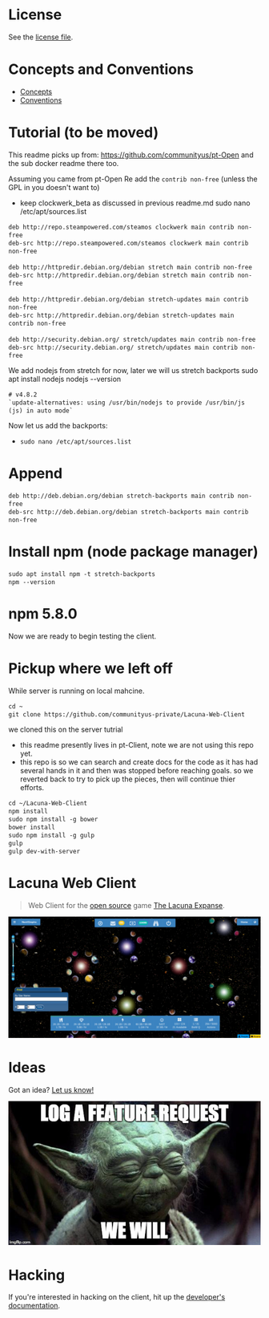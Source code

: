 # License

See the [license file](LICENSE).

# Concepts and Conventions

- [Concepts](concepts.md)
- [Conventions](conventions.md)

# Tutorial (to be moved)
This readme picks up from:
https://github.com/communityus/pt-Open
and the sub docker readme there too.

Assuming you came from pt-Open
Re add the `contrib non-free`
(unless the GPL in you doesn't want to)
- keep clockwerk_beta as discussed in previous readme.md
sudo nano /etc/apt/sources.list
```
deb http://repo.steampowered.com/steamos clockwerk main contrib non-free
deb-src http://repo.steampowered.com/steamos clockwerk main contrib non-free

deb http://httpredir.debian.org/debian stretch main contrib non-free
deb-src http://httpredir.debian.org/debian stretch main contrib non-free

deb http://httpredir.debian.org/debian stretch-updates main contrib non-free
deb-src http://httpredir.debian.org/debian stretch-updates main contrib non-free

deb http://security.debian.org/ stretch/updates main contrib non-free
deb-src http://security.debian.org/ stretch/updates main contrib non-free
```
We add nodejs from stretch for now, later we will us stretch backports
sudo apt install nodejs
nodejs --version
```
# v4.8.2
`update-alternatives: using /usr/bin/nodejs to provide /usr/bin/js (js) in auto mode`
```
Now let us add the backports:
- `sudo nano /etc/apt/sources.list`

# Append
```
deb http://deb.debian.org/debian stretch-backports main contrib non-free
deb-src http://deb.debian.org/debian stretch-backports main contrib non-free
```

# Install npm (node package manager)
```
sudo apt install npm -t stretch-backports
npm --version
```
# npm 5.8.0
Now we are ready to begin testing the client.

# Pickup where we left off

While server is running on local mahcine.
```
cd ~
git clone https://github.com/communityus-private/Lacuna-Web-Client
```
we cloned this on the server tutrial
- this readme presently lives in pt-Client, note we are not using this repo yet.
- this repo is so we can search and create docs for the code as it has had several hands in it and then was stopped before reaching goals. so we reverted back to try to pick up the pieces, then will continue thier efforts.
```
cd ~/Lacuna-Web-Client
npm install
sudo npm install -g bower
bower install
sudo npm install -g gulp
gulp
gulp dev-with-server
```

# Lacuna Web Client

>  Web Client for the [open source](http://www.lacunaexpanse.com/developers) game [The Lacuna Expanse](http://www.lacunaexpanse.com/).

![Screenshot](docs/img/screenshot.png)

# Ideas

Got an idea? [Let us know!](https://github.com/plainblack/Lacuna-Web-Client/issues)

[![Yoda and feature requests](docs/img/feature-request.jpg)](https://github.com/plainblack/Lacuna-Web-Client/issues)

# Hacking

If you're interested in hacking on the client, hit up the [developer's documentation](docs/README.md).
